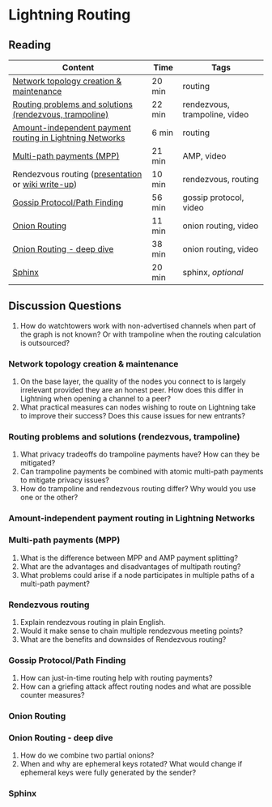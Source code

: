 # Lightning Routing

## Reading

| Content                                                                                       | Time  | Tags                    |
|-----------------------------------------------------------------------------------------------|-------|-------------------------|
[Network topology creation & maintenance](https://diyhpl.us/wiki/transcripts/scalingbitcoin/tel-aviv-2019/edgedevplusplus/lightning-network-topology/) | 20 min | routing |
[Routing problems and solutions (rendezvous, trampoline)](https://www.youtube.com/watch?v=1O-bhcbh9vE) | 22 min | rendezvous, trampoline, video |
[Amount-independent payment routing in Lightning Networks](https://medium.com/coinmonks/amount-independent-payment-routing-in-lightning-networks-6409201ff5ed) | 6 min | routing |
[Multi-path payments (MPP)](https://youtu.be/Og4TGERPZMY) | 21 min | AMP, video |
Rendezvous routing ([presentation](https://youtu.be/Ms2WwRzBdkM) or [wiki write-up](https://github.com/lightningnetwork/lightning-rfc/wiki/Rendez-vous-mechanism-on-top-of-Sphinx)) | 10 min | rendezvous, routing |
[Gossip Protocol/Path Finding](https://youtu.be/MeEFUaRnMak) | 56 min | gossip protocol, video |
[Onion Routing](https://youtu.be/toarjBSPFqI) | 11 min | onion routing, video |
[Onion Routing - deep dive](https://youtu.be/D4kX0gR-H0Y) | 38 min | onion routing, video |
[Sphinx](https://github.com/t-bast/lightning-docs/blob/master/sphinx.md) | 20 min | sphinx, _optional_ |

## Discussion Questions

1. How do watchtowers work with non-advertised channels when part of the graph is not known? Or with trampoline when the routing calculation is outsourced?

### Network topology creation & maintenance

1. On the base layer, the quality of the nodes you connect to is largely irrelevant provided they are an honest peer. How does this differ in Lightning when opening a channel to a peer?
1. What practical measures can nodes wishing to route on Lightning take to improve their success? Does this cause issues for new entrants?

### Routing problems and solutions (rendezvous, trampoline)

1. What privacy tradeoffs do trampoline payments have? How can they be mitigated?
1. Can trampoline payments be combined with atomic multi-path payments to mitigate privacy issues?
1. How do trampoline and rendezvous routing differ? Why would you use one or the other?

### Amount-independent payment routing in Lightning Networks

### Multi-path payments (MPP)

1. What is the difference between MPP and AMP payment splitting?
1. What are the advantages and disadvantages of multipath routing?
1. What problems could arise if a node participates in multiple paths of a multi-path payment?

### Rendezvous routing

1. Explain rendezvous routing in plain English.
1. Would it make sense to chain multiple rendezvous meeting points?
1. What are the benefits and downsides of Rendezvous routing?

### Gossip Protocol/Path Finding

1. How can just-in-time routing help with routing payments?
1. How can a griefing attack affect routing nodes and what are possible counter measures?

### Onion Routing

### Onion Routing - deep dive

1. How do we combine two partial onions?
1. When and why are ephemeral keys rotated? What would change if ephemeral keys were fully generated by the sender?

### Sphinx

